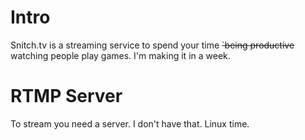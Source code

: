 # Intro
Snitch.tv is a streaming service to spend your time ~~`being productive~~ watching people play games. I'm making it in a week.

# RTMP Server
To stream you need a server. I don't have that. Linux time.